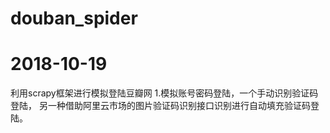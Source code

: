 # douban_spider
# 2018-10-19
利用scrapy框架进行模拟登陆豆瓣网
1.模拟账号密码登陆，一个手动识别验证码登陆，
另一种借助阿里云市场的图片验证码识别接口识别进行自动填充验证码登陆。
